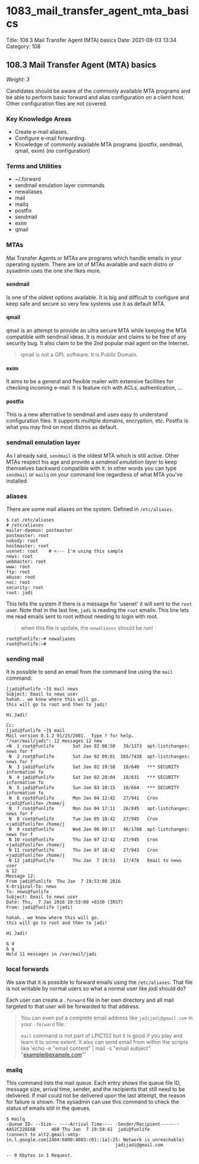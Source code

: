 # 1083\_mail\_transfer\_agent\_mta\_basics

Title: 108.3 Mail Transfer Agent \(MTA\) basics Date: 2021-08-03 13:34 Category: 108

## 108.3 Mail Transfer Agent \(MTA\) basics

_Weight: 3_

Candidates should be aware of the commonly available MTA programs and be able to perform basic forward and alias configuration on a client host. Other configuration files are not covered.

### Key Knowledge Areas

* Create e-mail aliases.
* Configure e-mail forwarding.
* Knowledge of commonly available MTA programs \(postfix, sendmail, qmail, exim\) \(no configuration\)

### Terms and Utilities

* ~/.forward
* sendmail emulation layer commands
* newaliases
* mail
* mailq
* postfix
* sendmail
* exim
* qmail

### MTAs

Mai Transfer Agents or MTAs are programs which handle emails in your operating system. There are lot of MTAs available and each distro or sysadmin uses the one she likes more.

#### sendmail

Is one of the oldest options available. It is big and difficult to configure and keep safe and secure so very few systems use it as default MTA.

#### qmail

qmail is an attempt to provide an ultra secure MTA while keeping the MTA compatible with sendmail ideas. It is modular and claims to be free of any security bug. It also claim to be the 2nd popular mail agent on the Internet.

> qmail is not a GPL software. It is Public Domain.

#### exim

It aims to be a general and flexible mailer with extensive facilities for checking incoming e-mail. It is feature rich with ACLs, authentication, ...

#### postfix

This is a new alternative to sendmail and uses easy to understand configuration files. It supports multiple domains, encryption, etc. Postfix is what you may find on most distros as default.

### sendmail emulation layer

As I already said, `sendmail` is the oldest MTA which is still active. Other MTAs respect his age and provide a _sendmail emulation layer_ to keep themselves backward compatible with it. In other words you can type `sendmail` or `mailq` on your command line regardless of what MTA you've installed.

### aliases

There are some mail aliases on the system. Defined in `/etc/aliases`.

```text
$ cat /etc/aliases
# /etc/aliases
mailer-daemon: postmaster
postmaster: root
nobody: root
hostmaster: root
usenet: root    # <--- I'm using this sample
news: root
webmaster: root
www: root
ftp: root
abuse: root
noc: root
security: root
root: jadi
```

This tells the system if there is a message for 'usenet' it will sent to the `root` user. Note that in the last line, `jadi` is reading the `root` emails. This line lets me read emails sent to root without needing to login with root.

> when this file is update, the `newaliases` should be run!

```text
root@funlife:~# newaliases
root@funlife:~#
```

### sending mail

It is possible to send an email from the command line using the `mail` command:

```text
[jadi@funlife ~]$ mail news
Subject: Email to news user
hahah.. we know where this will go.
this will go to root and then to jadi!

Hi Jadi!

Cc:
[jadi@funlife ~]$ mail
Mail version 8.1.2 01/15/2001.  Type ? for help.
"/var/mail/jadi": 12 messages 12 new
>N  1 root@funlife       Sat Jan 02 08:50   39/1373  apt-listchanges: news for f
 N  2 root@funlife       Sat Jan 02 09:01  165/7438  apt-listchanges: news for f
 N  3 jadi@funlife       Sat Jan 02 19:58   18/640   *** SECURITY information fo
 N  4 jadi@funlife       Sat Jan 02 20:04   18/631   *** SECURITY information fo
 N  5 jadi@funlife       Sun Jan 03 10:15   18/664   *** SECURITY information fo
 N  6 root@funlife       Mon Jan 04 12:42   27/941   Cron <jadi@funlife> /home/j
 N  7 root@funlife       Mon Jan 04 17:11   26/845   apt-listchanges: news for f
 N  8 root@funlife       Tue Jan 05 18:42   27/945   Cron <jadi@funlife> /home/j
 N  9 root@funlife       Wed Jan 06 09:17   46/1788  apt-listchanges: news for f
 N 10 root@funlife       Thu Jan 07 12:42   27/945   Cron <jadi@funlife> /home/j
 N 11 root@funlife       Thu Jan 07 18:42   27/943   Cron <jadi@funlife> /home/j
 N 12 jadi@funlife       Thu Jan  7 19:53   17/478   Email to news user
& 12
Message 12:
From jadi@funlife  Thu Jan  7 19:53:08 2016
X-Original-To: news
To: news@funlife
Subject: Email to news user
Date: Thu,  7 Jan 2016 19:53:08 +0330 (IRST)
From: jadi@funlife (jadi)

hahah.. we know where this will go.
this will go to root and then to jadi!

Hi Jadi!

& d
& q
Held 11 messages in /var/mail/jadi
```

### local forwards

We saw that it is possible to forward emails using the `/etc/aliases`. That file is not writable by normal users so what a normal user like _jadi_ should do?

Each user can create a `.forward` file in her own directory and all mail targeted to that user will be forwarded to that address.

> You can even put a complete email address like `jadijadi@gmail.com` in your `.forward` file.
>
> `mail` command is not part of LPIC102 but it is good if you play and learn it to some extent. It also can send email from within the scripts like 'echo -e "email content" \| mail -s "email subject" "example@example.com"'

### mailq

This command lists the mail queue. Each entry shows the queue file ID, message size, arrival time, sender, and the recipients that still need to be delivered. If mail could not be delivered upon the last attempt, the reason for failure is shown. The sysadmin can use this command to check the status of emails still in the queues.

```text
$ mailq
-Queue ID- --Size-- ----Arrival Time---- -Sender/Recipient-------
AA52C228E6B      468 Thu Jan  7 19:59:41  jadi@funlife
(connect to alt2.gmail-smtp-in.l.google.com[2404:6800:4003:c01::1a]:25: Network is unreachable)
                                         jadijadi@gmail.com

-- 0 Kbytes in 1 Request.
```

